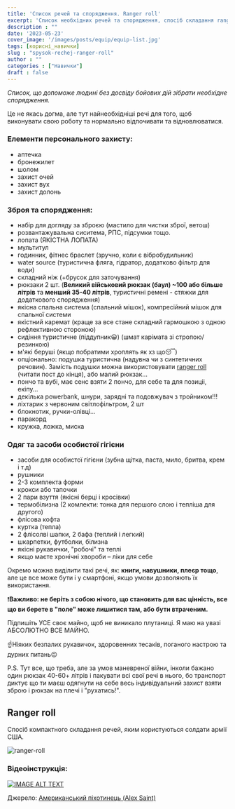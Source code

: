 ```yaml
---
title: 'Список речей та спорядження. Ranger roll'
excerpt: 'Список необхідних речей та спорядження, спосіб складання ranger roll'
description : ""
date: '2023-05-23'
cover_image: '/images/posts/equip/equip-list.jpg'
tags: [корисні_навички]
slug : "spysok-rechej-ranger-roll"
author : ""
categories : ["Навички"]
draft : false
---
```

*Список, що допоможе людині без досвіду бойових дій зібрати необхідне спорядження.*

Це не якась догма, але тут найнеобхідніші речі для того, щоб виконувати свою роботу та нормально відпочивати та відновлюватися.

### Елементи персонального захисту:
- аптечка
- бронежилет
- шолом
- захист очей
- захист вух
- захист долонь


### Зброя та спорядження:
- набір для догляду за зброєю (мастило для чистки зброї, ветош)
- розвантажувальна сиситема, РПС, підсумки тощо. 
- лопата (ЯКІСТНА ЛОПАТА)
- мультитул
- годинник, фітнес браслет (зручно, коли є вібробудильник)
- water source (туристична фляга, гідратор, додатково фільтр для води)
- складний ніж (+брусок для заточування)
- рюкзаки 2 шт. (**Великий військовий рюкзак (баул) ~100 або більше літрів** та **менший 35-40 літрів**, туристичні ремені - стяжки для додаткового спорядження)
- якісна спальна система (спальний мішок), компресійний мішок для спальної системи
- якістний каремат (краще за все стане складний гармошкою з одною рефлективною стороною)
- сидіння туристичне (піддупник😀) (шмат карімата зі стропою/резинкою)
- м'які беруші (якщо побратими хроплять як хз що😴)
- опціонально: подушка туристична (надувна чи з синтетичних речовин). Замість подушки можна використовувати [ranger roll](https://youtu.be/DlGfQ-9KlEo) (читати пост до кінця), або малий рюкзак...
- пончо та вубі, має сенс взяти 2 пончо, для себе та для позиціі, екіпу...
- декілька powerbank, шнури, зарядні та подовжувач з тройником!!!
- ліхтарик з червоним світлофільтром, 2 шт
- блокнотик, ручки-олівці...
- паракорд
- кружка, ложка, миска

### Одяг та засоби особистої гігієни
- засоби для особистої гігієни (зубна щітка, паста, мило, бритва, крем і т.д)
- рушники
- 2-3 комплекта форми
- крокси або тапочки
- 2 пари взуття (якісні берці і кросівки)
- термобілизна (2 комлекти: тонка для першого слою і тепліша для другого)
- флісова кофта
- куртка (тепла)
- 2 флісолві шапки, 2 бафа (теплий і легкий)
- шкарпетки, футболки, білизна
- якісні рукавички, "робочі" та теплі
- якщо маєте хронічні хвороби – ліки для себе



Окремо можна виділити такі речі, як: **книги, навушники, плеєр тощо**, але це все може бути і у смартфоні, якщо умови дозволяють їх використання. 

❗**Важливо: не беріть з собою нічого, що становить для вас цінність, все що ви берете в "поле" може лишитися там, або бути втраченим.**

Підпишіть УСЕ своє майно, щоб не виникало плутаниці. Я маю на увазі АБСОЛЮТНО ВСЕ МАЙНО.

☝️Ніяких безпалих рукавичок, здоровенних тесаків, поганого настрою та дурних питань😉


P.S. Тут все, що треба, але за умов маневреної війни, інколи бажано один рюкзак 40-60+ літрів і пакувати всі свої речі в нього, бо транспорт диктує що ти маєш одягнути на себе весь індивідуальний захист взяти зброю і рюкзак на плечі і "рухатись!".

## Ranger roll
Спосіб компактного складання речей, яким користуються солдати армії США.

![ranger-roll](/images/posts/equip/ranger-roll.jpg)

### Відеоінструкція:
[![IMAGE ALT TEXT](http://img.youtube.com/vi/DlGfQ-9KlEo/0.jpg)](https://youtu.be/DlGfQ-9KlEo)


Джерело: [Американський піхотинець (Alex Saint)](https://t.me/usinfantryman1)